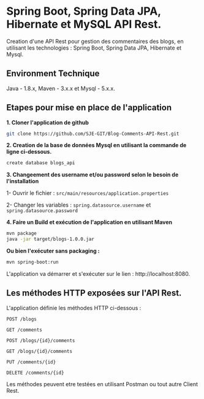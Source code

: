 # Spring Boot, Spring Data JPA, Hibernate et MySQL API Rest.

Creation d'une API Rest pour gestion des commentaires des blogs, en utilisant les technologies : Spring Boot, Spring Data JPA, Hibernate et Mysql.

## Environment Technique

Java - 1.8.x, Maven - 3.x.x et Mysql - 5.x.x. 

## Etapes pour mise en place de l'application

**1. Cloner l'application de github**

```bash
git clone https://github.com/SJE-GIT/Blog-Comments-API-Rest.git
```

**2. Creation de la base de données Mysql en utilisant la commande de ligne ci-dessous.**

```bash
create database blogs_api
```

**3. Changeement des username et/ou password selon le besoin de l'installation**

1- Ouvrir le fichier : `src/main/resources/application.properties`

2- Changer les variables : `spring.datasource.username` et `spring.datasource.password`

**4. Faire un Build et exécution de l'application en utilisant Maven**

```bash
mvn package
java -jar target/blogs-1.0.0.jar
```

**Ou bien l'exécuter sans packaging :**

```bash
mvn spring-boot:run
```

L'application va démarrer et s'exécuter sur le lien : http://localhost:8080.

## Les méthodes HTTP exposées sur l'API Rest.

L'application définie les méthodes HTTP ci-dessous :

    POST /blogs
    
    GET /comments
    
    POST /blogs/{id}/comments
    
    GET /blogs/{id}/comments
    
    PUT /comments/{id}
    
    DELETE /comments/{id}

Les méthodes peuvent etre testées en utilisant Postman ou tout autre Client Rest.
